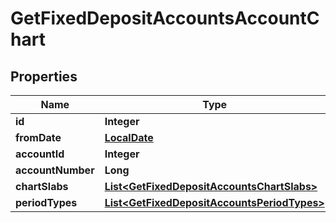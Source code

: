 
# GetFixedDepositAccountsAccountChart

## Properties
Name | Type | Description | Notes
------------ | ------------- | ------------- | -------------
**id** | **Integer** |  |  [optional]
**fromDate** | [**LocalDate**](LocalDate.md) |  |  [optional]
**accountId** | **Integer** |  |  [optional]
**accountNumber** | **Long** |  |  [optional]
**chartSlabs** | [**List&lt;GetFixedDepositAccountsChartSlabs&gt;**](GetFixedDepositAccountsChartSlabs.md) |  |  [optional]
**periodTypes** | [**List&lt;GetFixedDepositAccountsPeriodTypes&gt;**](GetFixedDepositAccountsPeriodTypes.md) |  |  [optional]



